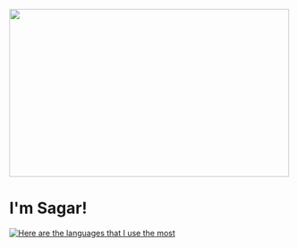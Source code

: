 
<img src="https://upload.wikimedia.org/wikipedia/commons/5/56/Hellothere.gif" width="500" height="300" frameBorder="0" class="giphy-embed" allowFullScreen></img>

#   I'm Sagar!
[![Here are the languages that I use the most](https://github-readme-stats.vercel.app/api/top-langs/?username=sgr2848&layout=compact&hide_border=true)](https://github.com/anuraghazra/github-readme-stats)


